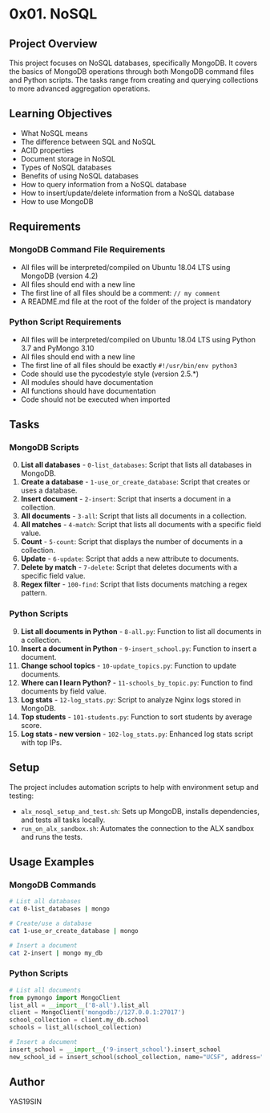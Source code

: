 # 0x01. NoSQL

## Project Overview
This project focuses on NoSQL databases, specifically MongoDB. It covers the basics of MongoDB operations through both MongoDB command files and Python scripts. The tasks range from creating and querying collections to more advanced aggregation operations.

## Learning Objectives
- What NoSQL means
- The difference between SQL and NoSQL
- ACID properties
- Document storage in NoSQL
- Types of NoSQL databases
- Benefits of using NoSQL databases
- How to query information from a NoSQL database
- How to insert/update/delete information from a NoSQL database
- How to use MongoDB

## Requirements

### MongoDB Command File Requirements
- All files will be interpreted/compiled on Ubuntu 18.04 LTS using MongoDB (version 4.2)
- All files should end with a new line
- The first line of all files should be a comment: `// my comment`
- A README.md file at the root of the folder of the project is mandatory

### Python Script Requirements
- All files will be interpreted/compiled on Ubuntu 18.04 LTS using Python 3.7 and PyMongo 3.10
- All files should end with a new line
- The first line of all files should be exactly `#!/usr/bin/env python3`
- Code should use the pycodestyle style (version 2.5.*)
- All modules should have documentation
- All functions should have documentation
- Code should not be executed when imported

## Tasks

### MongoDB Scripts
0. **List all databases** - `0-list_databases`: Script that lists all databases in MongoDB.
1. **Create a database** - `1-use_or_create_database`: Script that creates or uses a database.
2. **Insert document** - `2-insert`: Script that inserts a document in a collection.
3. **All documents** - `3-all`: Script that lists all documents in a collection.
4. **All matches** - `4-match`: Script that lists all documents with a specific field value.
5. **Count** - `5-count`: Script that displays the number of documents in a collection.
6. **Update** - `6-update`: Script that adds a new attribute to documents.
7. **Delete by match** - `7-delete`: Script that deletes documents with a specific field value.
8. **Regex filter** - `100-find`: Script that lists documents matching a regex pattern.

### Python Scripts
9. **List all documents in Python** - `8-all.py`: Function to list all documents in a collection.
10. **Insert a document in Python** - `9-insert_school.py`: Function to insert a document.
11. **Change school topics** - `10-update_topics.py`: Function to update documents.
12. **Where can I learn Python?** - `11-schools_by_topic.py`: Function to find documents by field value.
13. **Log stats** - `12-log_stats.py`: Script to analyze Nginx logs stored in MongoDB.
14. **Top students** - `101-students.py`: Function to sort students by average score.
15. **Log stats - new version** - `102-log_stats.py`: Enhanced log stats script with top IPs.

## Setup
The project includes automation scripts to help with environment setup and testing:
- `alx_nosql_setup_and_test.sh`: Sets up MongoDB, installs dependencies, and tests all tasks locally.
- `run_on_alx_sandbox.sh`: Automates the connection to the ALX sandbox and runs the tests.

## Usage Examples

### MongoDB Commands
```bash
# List all databases
cat 0-list_databases | mongo

# Create/use a database
cat 1-use_or_create_database | mongo

# Insert a document
cat 2-insert | mongo my_db
```

### Python Scripts
```python
# List all documents
from pymongo import MongoClient
list_all = __import__('8-all').list_all
client = MongoClient('mongodb://127.0.0.1:27017')
school_collection = client.my_db.school
schools = list_all(school_collection)

# Insert a document
insert_school = __import__('9-insert_school').insert_school
new_school_id = insert_school(school_collection, name="UCSF", address="505 Parnassus Ave")
```

## Author
YAS19SIN